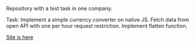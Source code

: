 Repository with a test task in one company.

Task: Implement a simple currency converter on native JS. Fetch data from open API with one per hour request restriction. Implement flatten function.

[Site is here](https://ddrgis.github.io/test-task-currency-converter/)